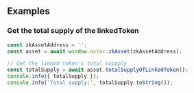 ## Examples

### Get the total supply of the linkedToken

```js
const zkAssetAddress = '';
const asset = await window.aztec.zkAsset(zkAssetAddress);

// Get the linked token's total suppply
const totalSupply = await asset.totalSupplyOfLinkedToken();
console.info({ totalSupply });
console.info('Total supply:', totalSupply.toString());
```

